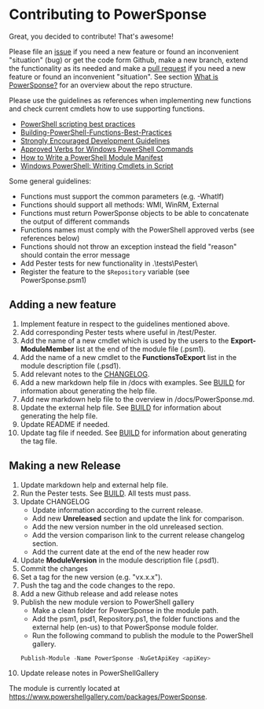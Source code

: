 # Contributing to PowerSponse

Great, you decided to contribute! That's awesome!

Please file an [issue](https://github.com/swisscom/PowerSponse/issues) if you
need a new feature or found an inconvenient "situation" (bug) or get the code
form Github, make a new branch, extend the functionality as its needed and
make a [pull request](https://github.com/swisscom/PowerSponse/pulls) if you
need a new feature or found an inconvenient "situation". See section
[What is PowerSponse?](README.md#what-is-powersponse) for an overview about
the repo structure.

Please use the guidelines as references when implementing new functions and
check current cmdlets how to use supporting functions.

* [PowerShell scripting best practices](https://blogs.technet.microsoft.com/pstips/2014/06/17/powershell-scripting-best-practices/)
* [Building-PowerShell-Functions-Best-Practices](http://ramblingcookiemonster.github.io/Building-PowerShell-Functions-Best-Practices/)
* [Strongly Encouraged Development Guidelines](https://msdn.microsoft.com/en-us/library/dd878270(v=vs.85).aspx)
* [Approved Verbs for Windows PowerShell Commands](https://msdn.microsoft.com/en-us/library/ms714428(v=vs.85).aspx)
* [How to Write a PowerShell Module Manifest](https://msdn.microsoft.com/en-us/library/dd878337(v=vs.85).aspx)
* [Windows PowerShell: Writing Cmdlets in Script](https://technet.microsoft.com/en-us/library/ff677563.aspx)

Some general guidelines:

* Functions must support the common parameters (e.g. -WhatIf)
* Functions should support all methods: WMI, WinRM, External
* Functions must return PowerSponse objects to be able to concatenate the
  output of different commands
* Functions names must comply with the PowerShell approved verbs (see
  references below)
* Functions should not throw an exception instead the field "reason" should
  contain the error message
* Add Pester tests for new functionality in .\tests\Pester\
* Register the feature to the `$Repository` variable (see PowerSponse.psm1)

## Adding a new feature

1. Implement feature in respect to the guidelines mentioned above.
1. Add corresponding Pester tests where useful in /test/Pester.
1. Add the name of a new cmdlet which is used by the users to the
   **Export-ModuleMember** list at the end of the module file (.psm1).
1. Add the name of a new cmdlet to the **FunctionsToExport** list in the module
   description file (.psd1).
1. Add relevant notes to the [CHANGELOG](CHANGELOG.md).
1. Add a new markdown help file in /docs with examples. See [BUILD](BUILD.md)
   for information about generating the help file. 
1. Add new markdown help file to the overview in /docs/PowerSponse.md.
1. Update the external help file. See [BUILD](BUILD.md) for
   information about generating the help file. 
1. Update README if needed.
1. Update tag file if needed. See [BUILD](BUILD.md) for
   information about generating the tag file.

## Making a new Release

1. Update markdown help and external help file.
1. Run the Pester tests. See [BUILD](BUILD.md). All tests must pass.
1. Update CHANGELOG 
    * Update information according to the current release.
    * Add new **Unreleased** section and update the link for comparison.
    * Add the new version number in the old unreleased section.
    * Add the version comparison link to the current release changelog section.
    * Add the current date at the end of the new header row
1. Update **ModuleVersion** in the module description file (.psd1).
1. Commit the changes
1. Set a tag for the new version (e.g. "vx.x.x").
1. Push the tag and the code changes to the repo.
1. Add a new Github release and add release notes
1. Publish the new module version to PowerShell gallery
    * Make a clean folder for PowerSponse in the module path.
    * Add the psm1, psd1, Repository.ps1, the folder functions and the external help (en-us) to that PowerSponse module
        folder.
    * Run the following command to publish the module to the PowerShell gallery.
    ``` powershell
    Publish-Module -Name PowerSponse -NuGetApiKey <apiKey> 
    ```
1. Update release notes in PowerShellGallery

The module is currently located at https://www.powershellgallery.com/packages/PowerSponse.

